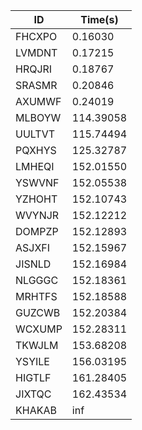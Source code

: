 |ID|Time(s)|
|-|-|
|FHCXPO|0.16030|
|LVMDNT|0.17215|
|HRQJRI|0.18767|
|SRASMR|0.20846|
|AXUMWF|0.24019|
|MLBOYW|114.39058|
|UULTVT|115.74494|
|PQXHYS|125.32787|
|LMHEQI|152.01550|
|YSWVNF|152.05538|
|YZHOHT|152.10743|
|WVYNJR|152.12212|
|DOMPZP|152.12893|
|ASJXFI|152.15967|
|JISNLD|152.16984|
|NLGGGC|152.18361|
|MRHTFS|152.18588|
|GUZCWB|152.20384|
|WCXUMP|152.28311|
|TKWJLM|153.68208|
|YSYILE|156.03195|
|HIGTLF|161.28405|
|JIXTQC|162.43534|
|KHAKAB|inf|
